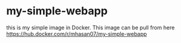 # my-simple-webapp
this is my simple image in Docker. This image can be pull from here https://hub.docker.com/r/mhasan07/my-simple-webapp
